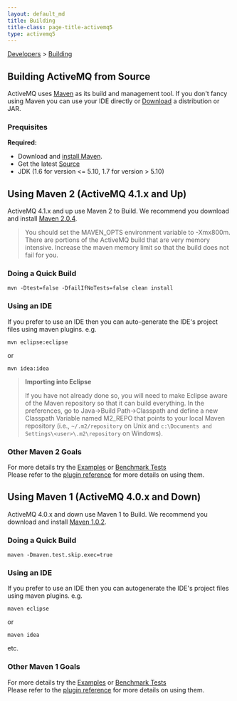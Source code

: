 ```yaml
---
layout: default_md
title: Building 
title-class: page-title-activemq5
type: activemq5
---
```


[Developers](developers) > [Building](building)


Building ActiveMQ from Source
-----------------------------

ActiveMQ uses [Maven](http://maven.apache.org/) as its build and management tool. If you don't fancy using Maven you can use your IDE directly or [Download](download) a distribution or JAR.

### Prequisites

**Required:**

*   Download and [install Maven](http://maven.apache.org/download).
*   Get the latest [Source](source)
*   JDK (1.6 for version <= 5.10, 1.7 for version > 5.10)

Using Maven 2 (ActiveMQ 4.1.x and Up)
-------------------------------------

ActiveMQ 4.1.x and up use Maven 2 to Build. We recommend you download and install [Maven 2.0.4](http://maven.apache.org/download).

> You should set the MAVEN_OPTS environment variable to -Xmx800m. There are portions of the ActiveMQ build that are very memory intensive. Increase the maven memory limit so that the build does not fail for you.

### Doing a Quick Build
```
mvn -Dtest=false -DfailIfNoTests=false clean install 
```
### Using an IDE

If you prefer to use an IDE then you can auto-generate the IDE's project files using maven plugins. e.g.
```
mvn eclipse:eclipse
```
or
```
mvn idea:idea
```

> **Importing into Eclipse**
> 
> If you have not already done so, you will need to make Eclipse aware of the Maven repository so that it can build everything. In the preferences, go to Java->Build Path->Classpath and define a new Classpath Variable named M2_REPO that points to your local Maven repository (i.e., `~/.m2/repository` on Unix and `c:\Documents and Settings\<user>\.m2\repository` on Windows).

### Other Maven 2 Goals

For more details try the [Examples](examples) or [Benchmark Tests](benchmark-tests)  
Please refer to the [plugin reference](http://maven.apache.org/plugins/index.html) for more details on using them.

Using Maven 1 (ActiveMQ 4.0.x and Down)
---------------------------------------

ActiveMQ 4.0.x and down use Maven 1 to Build. We recommend you download and install [Maven 1.0.2](http://maven.apache.org/maven-1.x/startOverviewOverview/Overview/download).

### Doing a Quick Build
```
maven -Dmaven.test.skip.exec=true
```
### Using an IDE

If you prefer to use an IDE then you can autogenerate the IDE's project files using maven plugins. e.g.
```
maven eclipse
```
or
```
maven idea
```
etc.

### Other Maven 1 Goals

For more details try the [Examples](examples) or [Benchmark Tests](benchmark-tests)  
Please refer to the [plugin reference](http://maven.apache.org/maven-1.x/plugins/bundled/) for more details on using them.

